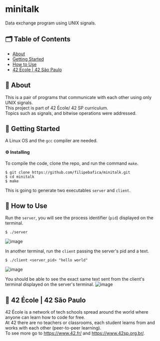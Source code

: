 # minitalk
Data exchange program using UNIX signals.

## 🗂 Table of Contents
* [About](#-about)
* [Getting Started](#-getting-started)
* [How to Use](#-how-to-use)
* [42 École | 42 São Paulo](#-42-école--42-são-paulo)

## 🧐 About
This is a pair of programs that communicate with each other using only UNIX signals.\
This project is part of 42 École/ 42 SP curriculum.\
Topics such as signals, and bitwise operations were addressed.

## 🏁 Getting Started
A Linux OS and the `gcc` compiler are needed.

#### ⚙️ Installing
To compile the code, clone the repo, and run the command `make`.
```
$ git clone https://github.com/filipebafica/minitalk.git
$ cd minitalk
$ make
```
This is going to generate two executables `server` and `client`.

## 🎈 How to Use
Run the `server`, you will see the process identifier (`pid`) displayed on the terminal.
```
$ ./server
```
![image](https://user-images.githubusercontent.com/31427890/133354182-fd8a5091-4cac-4f90-b449-7256442fc361.png)

In another terminal, run the `client` passing the server's pid and a text.
```
$ ./client <server_pid> "hello world"
```
![image](https://user-images.githubusercontent.com/31427890/133354304-344b8872-854a-4546-bc48-4f1657701cbe.png)

You should be able to see the exact same text sent from the client's terminal displayed on the server's terminal.
![image](https://user-images.githubusercontent.com/31427890/133354408-b54f9284-0dd8-44cc-8146-c647ca373496.png)


## 🏫 42 École | 42 São Paulo
42 École is a network of tech schools spread around the world where anyone can learn how to code for free.\
At 42 there are no teachers or classrooms, each student learns from and works with each other (peer-to-peer learning).\
To see more go to https://www.42.fr/ and https://www.42sp.org.br/.

